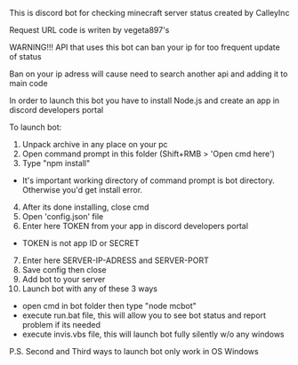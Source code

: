 
This is discord bot for checking minecraft server status created by CalleyInc

Request URL code is writen by vegeta897's


WARNING!!! API that uses this bot can ban your ip for too frequent update of status

Ban on your ip adress will cause need to search another api and adding it to main code


In order to launch this bot you have to install Node.js and create an app in discord developers portal


To launch bot:
1. Unpack archive in any place on your pc
2. Open command prompt in this folder (Shift+RMB > 'Open cmd here')
3. Type "npm install"
  - It's important working directory of command prompt is bot directory. Otherwise you'd get install error.
4. After its done installing, close cmd
5. Open 'config.json' file
6. Enter here TOKEN from your app in discord developers portal
  - TOKEN is not app ID or SECRET
7. Enter here SERVER-IP-ADRESS and SERVER-PORT
8. Save config then close
9. Add bot to your server
10. Launch bot with any of these 3 ways
  - open cmd in bot folder then type "node mcbot"
  - execute run.bat file, this will allow you to see bot status and report problem if its needed
  - execute invis.vbs file, this will launch bot fully silently w/o any windows
  
P.S. Second and Third ways to launch bot only work in OS Windows
